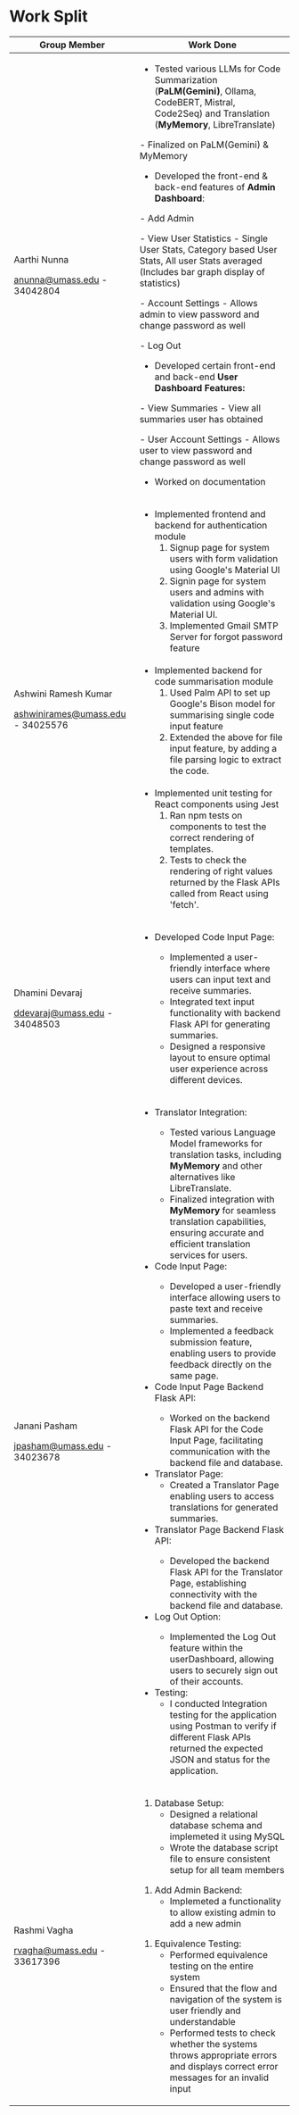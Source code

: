 # Work Split

| Group Member | Work Done |
| ----- | ----- |
| <p>Aarthi Nunna</p><p>[﻿anunna@umass.edu](mailto:anunna@umass.edu) - 34042804</p> | <ul><li>Tested various LLMs for Code Summarization (**PaLM(Gemini)**, Ollama, CodeBERT, Mistral, Code2Seq) and Translation (**MyMemory**, LibreTranslate)</li></ul><p>- Finalized on PaLM(Gemini) & MyMemory</p><ul><li>Developed the front-end & back-end features of **Admin Dashboard**:</li></ul><p>- Add Admin </p><p>- View User Statistics - Single User Stats,  Category based User Stats, All user Stats averaged (Includes bar graph display of statistics) </p><p>- Account Settings - Allows admin to view password and change password as well</p><p>- Log Out</p><ul><li>Developed certain front-end and back-end **User Dashboard Features:**</li></ul><p>- View Summaries - View all summaries user has obtained</p><p>- User Account Settings - Allows user to view password and change password as well</p><ul><li>Worked on documentation</li></ul> |
| <p>Ashwini Ramesh Kumar</p><p>[﻿ashwinirames@umass.edu](mailto:ashwinirames@umass.edu) - 34025576</p> | <ul><li>Implemented frontend and backend for authentication module<ol><li>Signup page for system users with form validation using Google's Material UI</li><li>Signin page for system users and admins with validation using Google's Material UI.</li><li>Implemented Gmail SMTP Server for forgot password feature</li> </ol></li><br><li>Implemented backend for code summarisation module<ol><li>Used Palm API to set up Google's Bison model for summarising single code input feature</li><li>Extended the above for file input feature, by adding a file parsing logic to extract the code.</li></ol><br></li><li>Implemented unit testing for React components using Jest<ol><li>Ran npm tests on components to test the correct rendering of templates.</li><li>Tests to check the rendering of right values returned by the Flask APIs called from React using 'fetch'.</li></li>
| <p>Dhamini Devaraj</p><p>[﻿ddevaraj@umass.edu](mailto:ddevaraj@umass.edu) - 34048503</p> |  <ul><li>Developed Code Input Page:</li><ul><li>Implemented a user-friendly interface where users can input text and receive summaries.</li><li>Integrated text input functionality with backend Flask API for generating summaries.</li><li>Designed a responsive layout to ensure optimal user experience across different devices.</li></ul>
| <p>Janani Pasham</p><p>[﻿jpasham@umass.edu](mailto:jpasham@umass.edu)  - 34023678</p> |<ul><li>Translator Integration:</li><ul>  <li>Tested various Language Model frameworks for translation tasks, including <strong>MyMemory</strong> and other alternatives like LibreTranslate.</li><li>Finalized integration with <strong>MyMemory</strong> for seamless translation capabilities, ensuring accurate and efficient translation services for users.</li></ul><li>Code Input Page:</li><ul><li>Developed a user-friendly interface allowing users to paste text and receive summaries.</li> <li>Implemented a feedback submission feature, enabling users to provide feedback directly on the same page.</li></ul><li>Code Input Page Backend Flask API:</li><ul><li>Worked on the backend Flask API for the Code Input Page, facilitating communication with the backend file and database.</ul></li><li>Translator Page:</strong><ul><li>Created a Translator Page enabling users to access translations for generated summaries.</li></ul><li>Translator Page Backend Flask API:</li><ul><li>Developed the backend Flask API for the Translator Page, establishing connectivity with the backend file and database.</li></ul><li>Log Out Option:</li><ul><li>Implemented the Log Out feature within the userDashboard, allowing users to securely sign out of their accounts.</li></ul>    <li>Testing:<ul><li>I conducted Integration testing for the application using Postman to verify if different Flask APIs returned the expected JSON and status for the application.</li></ul></li>|
| <p>Rashmi Vagha</p><p>[﻿rvagha@umass.edu](mailto:rvagha@umass.edu) - 33617396</p> |<ol><li>Database Setup:<ul><li> Designed a relational database schema and implemeted it using MySQL </li><li> Wrote the database script file to ensure consistent setup for all team members </li></ul></li></ol> <ol><li>Add Admin Backend:<ul><li> Implemeted a functionality to allow existing admin to add a new admin </li></ul></li></ol><ol><li>Equivalence Testing:<ul><li> Performed equivalence testing on the entire system </li><li> Ensured that the flow and navigation of the system is user friendly and understandable </li><li> Performed tests to check whether the systems throws appropriate errors and displays correct error messages for an invalid input </li></ul></li></ol> |


